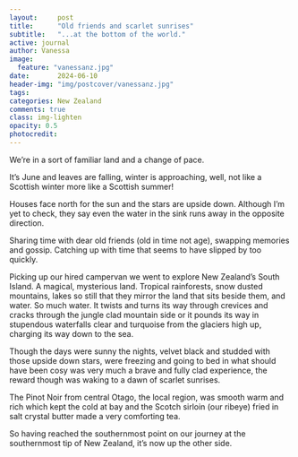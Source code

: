 ```yaml
---
layout:     post
title:      "Old friends and scarlet sunrises"
subtitle:   "...at the bottom of the world."
active: journal
author: Vanessa
image:
  feature: "vanessanz.jpg"
date:       2024-06-10
header-img: "img/postcover/vanessanz.jpg"
tags: 
categories: New Zealand
comments: true
class: img-lighten 
opacity: 0.5
photocredit:
---
```


We’re in a sort of familiar land and a change of pace.

It’s June and leaves are falling, winter is approaching, well, not like a Scottish winter more like a Scottish summer! 

Houses face north for the sun and the stars are upside down. Although I’m yet to check, they say even the water in the sink runs away in the opposite direction.

Sharing time with dear old friends (old in time not age), swapping memories and gossip. Catching up with time that seems to have slipped by too quickly.

Picking up our hired campervan we went to explore New Zealand’s South Island. A magical, mysterious land. Tropical rainforests, snow dusted mountains, lakes so still that they mirror the land that sits beside them, and water. So much water.  It twists and turns its way through crevices and cracks through the jungle clad mountain side or it pounds its way in stupendous waterfalls clear and turquoise from the glaciers high up, charging its way down to the sea.

Though the days were sunny the nights, velvet black and studded with those upside down stars, were freezing and going to bed in what should have been cosy was very much a brave and fully clad experience, the reward though was waking to a dawn of scarlet sunrises. 

The Pinot Noir from central Otago, the local region, was smooth warm and rich which kept the cold at bay and the Scotch sirloin (our ribeye) fried in salt crystal butter made a very comforting tea.

So having reached the southernmost point on our journey at the southernmost tip of New Zealand, it’s now up the other side.